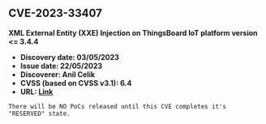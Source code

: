 ## CVE-2023-33407

**XML External Entity (XXE) Injection on ThingsBoard IoT platform version <= 3.4.4**

- **Discovery date: 03/05/2023**
- **Issue date: 22/05/2023**
- **Discoverer: Anil Celik**
- **CVSS (based on CVSS v3.1): 6.4**
- **URL: [Link](https://cve.mitre.org/cgi-bin/cvename.cgi?name=CVE-2023-33407)**

```
There will be NO PoCs released until this CVE completes it's "RESERVED" state.
```
